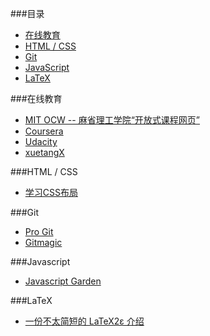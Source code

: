 ###目录
* [在线教育](#在线教育)
* [HTML / CSS](#html--css)
* [Git](#git)
* [JavaScript](#javascript)
* [LaTeX](#latex)

###在线教育
* [MIT OCW -- 麻省理工学院“开放式课程网页”](http://ocw.mit.edu/courses/translated-courses/simplified-chinese/)
* [Coursera](https://www.coursera.org/courses?orderby=upcoming&lngs=zh)
* [Udacity](https://www.udacity.com/)
* [xuetangX](https://www.xuetangx.com/)

###HTML / CSS
* [学习CSS布局](http://zh.learnlayout.com/)

###Git
* [Pro Git](http://git-scm.com/book/zh)
* [Gitmagic](http://www-cs-students.stanford.edu/~blynn/gitmagic/intl/zh_cn/)

###Javascript
* [Javascript Garden](http://bonsaiden.github.io/JavaScript-Garden/zh/)

###LaTeX
* [一份不太简短的 LaTeX2ε 介绍](http://ctan.org/pkg/lshort-zh-cn)

